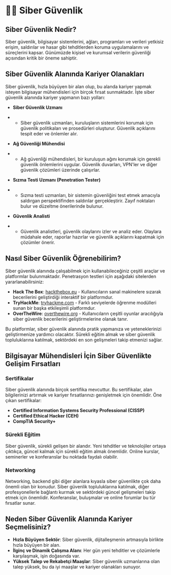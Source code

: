 # 👩‍💻 Siber Güvenlik

## Siber Güvenlik Nedir?
Siber güvenlik, bilgisayar sistemlerini, ağları, programları ve verileri yetkisiz erişim, saldırılar ve hasar gibi tehditlerden koruma uygulamalarını ve süreçlerini kapsar. Günümüzde kişisel ve kurumsal verilerin güvenliği açısından kritik bir öneme sahiptir.

## Siber Güvenlik Alanında Kariyer Olanakları

Siber güvenlik, hızla büyüyen bir alan olup, bu alanda kariyer yapmak isteyen bilgisayar mühendisleri için birçok fırsat sunmaktadır. İşte siber güvenlik alanında kariyer yapmanın bazı yolları:

- **Siber Güvenlik Uzmanı**
- - Siber güvenlik uzmanları, kuruluşların sistemlerini korumak için güvenlik politikaları ve prosedürleri oluşturur. Güvenlik açıklarını tespit eder ve önlemler alır.

- **Ağ Güvenliği Mühendisi**
- - Ağ güvenliği mühendisleri, bir kuruluşun ağını korumak için gerekli güvenlik önlemlerini uygular. Güvenlik duvarları, VPN'ler ve diğer güvenlik çözümleri üzerinde çalışırlar.

- **Sızma Testi Uzmanı (Penetration Tester)**
- - Sızma testi uzmanları, bir sistemin güvenliğini test etmek amacıyla saldırgan perspektifinden saldırılar gerçekleştirir. Zayıf noktaları bulur ve düzeltme önerilerinde bulunur.

- **Güvenlik Analisti**
- - Güvenlik analistleri, güvenlik olaylarını izler ve analiz eder. Olaylara müdahale eder, raporlar hazırlar ve güvenlik açıklarını kapatmak için çözümler önerir.

## Nasıl Siber Güvenlik Öğrenebilirim?
Siber güvenlik alanında çalışabilmek için kullanabileceğiniz çeşitli araçlar ve platformlar bulunmaktadır. Penetrasyon testleri için aşağıdaki sitelerden yararlanabilirsiniz:

- **Hack The Box**: [hackthebox.eu](https://www.hackthebox.eu) - Kullanıcıların sanal makinelere sızarak becerilerini geliştirdiği interaktif bir platformdur.
- **TryHackMe**: [tryhackme.com](https://tryhackme.com) - Farklı seviyelerde öğrenme modülleri sunan bir başka etkileşimli platformdur.
- **OverTheWire**: [overthewire.org](https://overthewire.org) - Kullanıcıların çeşitli oyunlar aracılığıyla siber güvenlik becerilerini geliştirmelerine olanak tanır.

Bu platformlar, siber güvenlik alanında pratik yapmanıza ve yeteneklerinizi geliştirmenize yardımcı olacaktır. Sürekli eğitim almak ve siber güvenlik topluluklarına katılmak, sektördeki en son gelişmeleri takip etmenizi sağlar.

## Bilgisayar Mühendisleri İçin Siber Güvenlikte Gelişim Fırsatları

### Sertifikalar
Siber güvenlik alanında birçok sertifika mevcuttur. Bu sertifikalar, alan bilgilerinizi artırmak ve kariyer fırsatlarınızı genişletmek için önemlidir. Öne çıkan sertifikalar:
- **Certified Information Systems Security Professional (CISSP)**
- **Certified Ethical Hacker (CEH)**
- **CompTIA Security+**

### Sürekli Eğitim
Siber güvenlik, sürekli gelişen bir alandır. Yeni tehditler ve teknolojiler ortaya çıktıkça, güncel kalmak için sürekli eğitim almak önemlidir. Online kurslar, seminerler ve konferanslar bu noktada faydalı olabilir.

### Networking
Networking, backend gibi diğer alanlara kıyasla siber güvenlikte çok daha önemli olan bir konudur. Siber güvenlik topluluklarına katılmak, diğer profesyonellerle bağlantı kurmak ve sektördeki güncel gelişmeleri takip etmek için önemlidir. Konferanslar, buluşmalar ve online forumlar bu tür fırsatlar sunar.

## Neden Siber Güvenlik Alanında Kariyer Seçmelisiniz?
- **Hızla Büyüyen Sektör**: Siber güvenlik, dijitalleşmenin artmasıyla birlikte hızla büyüyen bir alan. 
- **İlginç ve Dinamik Çalışma Alanı**: Her gün yeni tehditler ve çözümlerle karşılaşmak, işin doğasında var.
- **Yüksek Talep ve Rekabetçi Maaşlar**: Siber güvenlik uzmanlarına olan talep yüksek, bu da iyi maaşlar ve kariyer olanakları sunuyor.